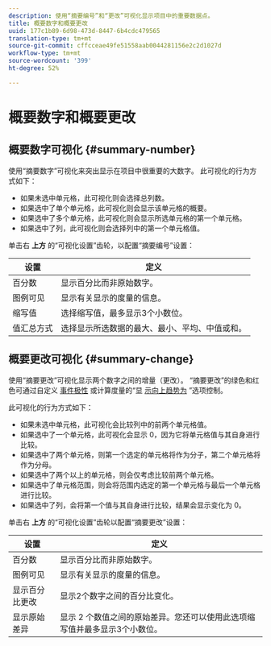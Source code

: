 ```yaml
---
description: 使用“摘要编号”和“更改”可视化显示项目中的重要数据点。
title: 概要数字和概要更改
uuid: 177c1b89-6d98-473d-8447-6b4cdc479565
translation-type: tm+mt
source-git-commit: cffcceae49fe51558aab0044281156e2c2d1027d
workflow-type: tm+mt
source-wordcount: '399'
ht-degree: 52%

---
```



# 概要数字和概要更改

## 概要数字可视化 {#summary-number}

使用“摘要数字”可视化来突出显示在项目中很重要的大数字。 此可视化的行为方式如下：

* 如果未选中单元格，此可视化则会选择总列数。
* 如果选中了单个单元格，此可视化则会显示该单元格的概要。
* 如果选中了多个单元格，此可视化则会显示所选单元格的第一个单元格。
* 如果选中了列，此可视化则会选择列中的第一个单元格值。

单击右 **上方** 的“可视化设置”齿轮，以配置“摘要编号”设置：

| 设置 | 定义 |
|--- |--- |
| 百分数 | 显示百分比而非原始数字。 |
| 图例可见 | 显示有关显示的度量的信息。 |
| 缩写值 | 选择缩写值，最多显示3个小数位。 |
| 值汇总方式 | 选择显示所选数据的最大、最小、平均、中值或和。 |

## 概要更改可视化 {#summary-change}

使用“摘要更改”可视化显示两个数字之间的增量（更改）。 “摘要更改”的绿色和红色可通过自定义 [事件极性](https://docs.adobe.com/content/help/zh-Hans/analytics/admin/admin-tools/success-events/success-event.html) 或计算度量的“显 [示向上趋势为](https://docs.adobe.com/content/help/zh-Hans/analytics/components/calculated-metrics/calcmetric-workflow/cm-build-metrics.html) ”选项控制。

此可视化的行为方式如下：

* 如果未选中单元格，此可视化会比较列中的前两个单元格值。
* 如果选中了一个单元格，此可视化会显示 0，因为它将单元格值与其自身进行比较。
* 如果选中了两个单元格，则第一个选定的单元格将作为分子，第二个单元格将作为分母。
* 如果选中了两个以上的单元格，则会仅考虑比较前两个单元格。
* 如果选中了单元格范围，则会将范围内选定的第一个单元格与最后一个单元格进行比较。
* 如果选中了列，会将第一个值与其自身进行比较，结果会显示变化为 0。

单击右 **上方** 的“可视化设置”齿轮以配置“摘要更改”设置：

| 设置 | 定义 |
|--- |--- |
| 百分数 | 显示百分比而非原始数字。 |
| 图例可见 | 显示有关显示的度量的信息。 |
| 显示百分比更改 | 显示2个数字之间的百分比变化。 |
| 显示原始差异 | 显示 2 个数值之间的原始差异。您还可以使用此选项缩写值并最多显示3个小数位。 |
